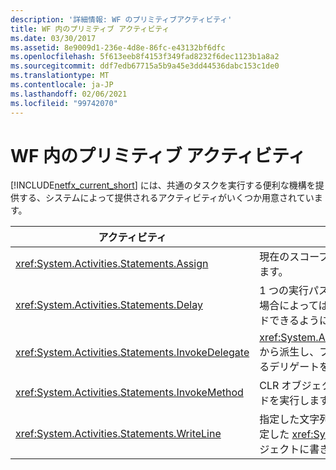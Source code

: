 ```yaml
---
description: '詳細情報: WF のプリミティブアクティビティ'
title: WF 内のプリミティブ アクティビティ
ms.date: 03/30/2017
ms.assetid: 8e9009d1-236e-4d8e-86fc-e43132bf6dfc
ms.openlocfilehash: 5f613eeb8f4153f349fad8232f6dec1123b1a8a2
ms.sourcegitcommit: ddf7edb67715a5b9a45e3dd44536dabc153c1de0
ms.translationtype: MT
ms.contentlocale: ja-JP
ms.lasthandoff: 02/06/2021
ms.locfileid: "99742070"
---
```

# <a name="primitives-activities-in-wf"></a>WF 内のプリミティブ アクティビティ

[!INCLUDE[netfx_current_short](../../../includes/netfx-current-short-md.md)] には、共通のタスクを実行する便利な機構を提供する、システムによって提供されるアクティビティがいくつか用意されています。  
  
|アクティビティ|説明|  
|--------------|-----------------|  
|<xref:System.Activities.Statements.Assign>|現在のスコープで、変数に値を割り当てます。|  
|<xref:System.Activities.Statements.Delay>|1 つの実行パスをアイドル状態にして、場合によってはワークフローをアンロードできるようにします。|  
|<xref:System.Activities.Statements.InvokeDelegate>|<xref:System.Activities.ActivityDelegate> から派生し、プロパティとして公開されるデリゲートを実行します。|  
|<xref:System.Activities.Statements.InvokeMethod>|CLR オブジェクトのパブリック メソッドを実行します。|  
|<xref:System.Activities.Statements.WriteLine>|指定した文字列を、コンソールまたは指定した <xref:System.IO.TextWriter> オブジェクトに書き込みます。|
